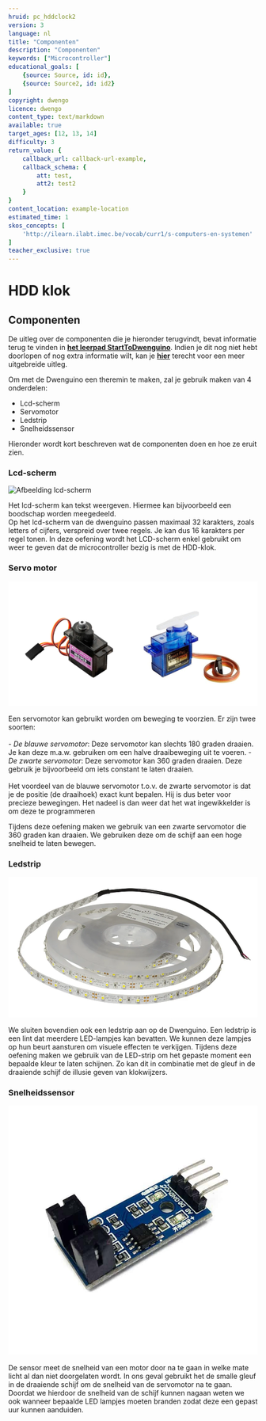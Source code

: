 ```yaml
---
hruid: pc_hddclock2
version: 3
language: nl
title: "Componenten"
description: "Componenten"
keywords: ["Microcontroller"]
educational_goals: [
    {source: Source, id: id}, 
    {source: Source2, id: id2}
]
copyright: dwengo
licence: dwengo
content_type: text/markdown
available: true
target_ages: [12, 13, 14]
difficulty: 3
return_value: {
    callback_url: callback-url-example,
    callback_schema: {
        att: test,
        att2: test2
    }
}
content_location: example-location
estimated_time: 1
skos_concepts: [
    'http://ilearn.ilabt.imec.be/vocab/curr1/s-computers-en-systemen'
]
teacher_exclusive: true
---
```


# HDD klok

## Componenten

<div class="alert alert-box alert-danger">
De uitleg over de componenten die je hieronder terugvindt, bevat informatie terug te vinden in <a href="https://staging.dwengo.org/learning-path.html?hruid=pc_starttodwenguino&language=nl&te=true"><strong>het leerpad StartToDwenguino</strong></a>. Indien je dit nog niet hebt doorlopen of nog extra informatie wilt, kan je <a href="https://staging.dwengo.org/learning-path.html?hruid=pc_starttodwenguino&language=nl&te=true"><strong>hier</strong></a> terecht voor een meer uitgebreide uitleg.
</div>

Om met de Dwenguino een theremin te maken, zal je gebruik maken van 4 onderdelen:

- Lcd-scherm
- Servomotor
- Ledstrip
- Snelheidssensor

Hieronder wordt kort beschreven wat de componenten doen en hoe ze eruit zien.


### Lcd-scherm

![](embed/dwenguino_lcd.png "Afbeelding lcd-scherm")

Het lcd-scherm kan tekst weergeven. Hiermee kan bijvoorbeeld een boodschap worden meegedeeld.<br>
Op het lcd-scherm van de dwenguino passen maximaal 32 karakters, zoals letters of cijfers, verspreid over twee regels. Je kan dus 16 karakters per regel tonen. 
In deze oefening wordt het LCD-scherm enkel gebruikt om weer te geven dat de microcontroller bezig is met de HDD-klok.

### Servo motor

![](embed/servos.png "Servo")

Een servomotor kan gebruikt worden om beweging te voorzien. 
Er zijn twee soorten:<br>
    <br>
    - *De blauwe servomotor*: Deze servomotor kan slechts 180 graden draaien. Je kan deze m.a.w. gebruiken om een halve draaibeweging uit te voeren.
    - *De zwarte servomotor*: Deze servomotor kan 360 graden draaien. Deze gebruik je bijvoorbeeld om iets constant te laten draaien.<br>
    <br>
    Het voordeel van de blauwe servomotor t.o.v. de zwarte servomotor is dat je de positie (de draaihoek) exact kunt bepalen. Hij is dus beter voor precieze bewegingen. Het nadeel is dan weer dat het wat ingewikkelder is om deze te programmeren

Tijdens deze oefening maken we gebruik van een zwarte servomotor die 360 graden kan draaien. We gebruiken deze om de schijf aan een hoge snelheid te laten bewegen.


### Ledstrip

![](embed/LEDstrip.png "Ledstrip")

We sluiten bovendien ook een ledstrip aan op de Dwenguino. Een ledstrip is een lint dat meerdere LED-lampjes kan bevatten. We kunnen deze lampjes op hun beurt aansturen om visuele effecten te verkijgen. 
Tijdens deze oefening maken we gebruik van de LED-strip om het gepaste moment een bepaalde kleur te laten schijnen. Zo kan dit in combinatie met de gleuf in de draaiende schijf de illusie geven van klokwijzers.

### Snelheidssensor

![](embed/snelheidssensor.png "Snelheidssensor")

De sensor meet de snelheid van een motor door na te gaan in welke mate licht al dan niet doorgelaten wordt. In ons geval gebruikt het de smalle gleuf in de draaiende schijf om de snelheid van de servomotor na te gaan. Doordat we hierdoor de snelheid van de schijf kunnen nagaan weten we ook wanneer bepaalde LED lampjes moeten branden zodat deze een gepast uur kunnen aanduiden. 
